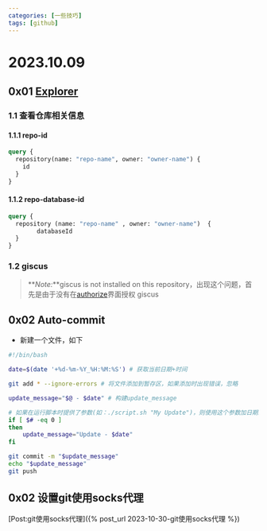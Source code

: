 ```yaml
---
categories: [一些技巧]
tags: [github]
---
```


# 2023.10.09

## 0x01 [Explorer](https://docs.github.com/en/graphql/overview/explorer)

### 1.1 查看仓库相关信息

#### 1.1.1 repo-id

```graphql
query {
  repository(name: "repo-name", owner: "owner-name") {
    id
  }
}
```

#### 1.1.2 repo-database-id

```graphql
query {
  repository (name: "repo-name" , owner: "owner-name")  {
        databaseId
  }
}
```

### 1.2 giscus

> **_Note:_**giscus is not installed on this repository，出现这个问题，首先是由于没有在[authorize](https://github.com/apps/giscus)界面授权 giscus

## 0x02 Auto-commit

- 新建一个文件，如下

```bash
#!/bin/bash

date=$(date '+%d-%m-%Y_%H:%M:%S') # 获取当前日期+时间

git add * --ignore-errors # 将文件添加到暂存区，如果添加时出现错误，忽略

update_message="$@ - $date" # 构建update_message

# 如果在运行脚本时提供了参数(如：./script.sh "My Update")，则使用这个参数加日期来构建这个消息，如果没有则使用“Update-$date”
if [ $# -eq 0 ]
then
    update_message="Update - $date"
fi

git commit -m "$update_message"
echo "$update_message"
git push
```
## 0x02 设置git使用socks代理
[Post:git使用socks代理]({% post_url 2023-10-30-git使用socks代理 %})